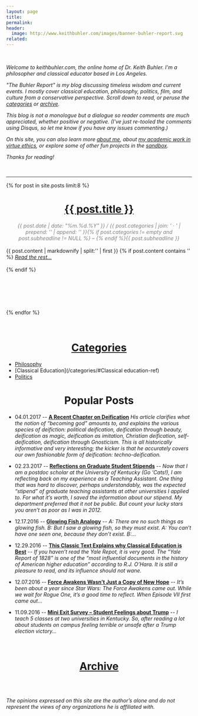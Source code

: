 ```yaml
---
layout: page
title: 
permalink: 
header:
  image: http://www.keithbuhler.com/images/banner-buhler-report.svg
related: 
---
```

<br>



*Welcome to keithbuhler.com, the online home of Dr. Keith Buhler. I'm a philosopher and classical educator based in Los Angeles.* 

*"The Buhler Report" is my blog discussing timeless wisdom and current events. I mostly cover classical education, philosophy, politics, film, and culture from a conservative perspective. Scroll down to read, or peruse the [categories](/categories/) or [archive](/archive/).*

*This blog is not a monologue but a dialogue so reader comments are much appreciated, whether positive or negative. (I've just re-tooled the comments using Disqus, so let me know if you have any issues commenting.)*

*On this site, you can also learn more [about me](/about/), about [my academic work in virtue ethics](/cv/), or explore some of other fun projects in the [sandbox](/sandbox/).* 

*Thanks for reading!*

<br>

<hr>

{% for post in site.posts limit:8 %}
<div>
<center>
<h1><font color="gray"> <a href="{{ post.url | prepend: site.baseurl }}">{{ post.title }}</a></font></h1>
<span class="time"> <font color="gray" font-size="2em"><i> {{ post.date | date: "%m.%d.%Y" }} / {{ post.categories | join: ' &middot; ' | prepend: '<span class="subheader">' | append: '</span>' }}{% if post.categories != empty and post.subheadline != NULL %} – {% endif %}{{ post.subheadline }} </i></font></span> 
</center>
<br>
{{ post.content | markdownify | split:'<!--more-->' | first }}
{% if post.content contains '<!--more-->' %}
<a href="{{ post.url | prepend: site.baseurl }}"><i>Read the rest... </i></a><br><br>
{% endif %}

</div>

<br>
<br>
<br>
<br>
<br>

{% endfor %}


<br> 



<center>


<h1> <a href="/categories"> Categories </a> </h1>

</center>

* [Philosophy](/categories/#Philosophy-ref)
* [Classical Education](/categories/#Classical education-ref)
* [Politics](/categories/#Politics-ref)


<center>

<h1> Popular Posts</h1> 

</center>

- 04.01.2017 --  [**A Recent Chapter on Deification**](http://www.keithbuhler.com/buhlerreport/philosophy/2017/04/01/deification.html) *His article clarifies what the notion of “becoming god” amounts to, and explains the various species of deifiction: political deification, deification through beauty, deification as magic, deification as imitation, Christian deification, self-deification, deification through Gnosticism. This is all historically informative and very interesting; the kicker is that he accurately covers our own fashionable form of deification: techno-deification.*

- 02.23.2017 -- [**Reflections on Graduate Student Stipends**](http://www.keithbuhler.com/buhlerreport/philosophy/2017/02/23/Reflections-on-Philosophy-Graduate-School-Stipends.html) -- *Now that I am a postdoc scholar at the University of Kentucky (Go ‘Cats!), I am reflecting back on my experience as a Teaching Assistant. One thing that was hard to discover, perhaps understandably, was the expected “stipend” of graduate teaching assistants at other universities I applied to. For what it’s worth, I saved the information about our stipend. My department preferred that it not be public. But count your lucky stars you aren’t as poor as I was in 2012.*


- 12.17.2016 -- [**Glowing Fish Analogy**](http://www.keithbuhler.com/buhlerreport/philosophy/2016/12/17/glowing-fish-analogy.html) -- *A: There are no such things as glowing fish. B: But I saw a glowing fish, so they must exist. A: You can’t have one seen one, because they don’t exist. B:...*

- 12.29.2016 -- [**This Classic Text Explains why Classical Education is Best**](http://www.keithbuhler.com/buhlerreport/yalereport-post/) -- *If you haven’t read the Yale Repot, it is very good. The “Yale Report of 1828” is one of the “most influential documents in the history of American higher education” according to R.J. O’Hara. It is still a pleasure to read, and its influence should not wane.*

- 12.07.2016 -- [**Force Awakens Wasn’t Just a Copy of New Hope**](http://www.keithbuhler.com/buhlerreport/viicopyiv) -- *It’s been about a year since Star Wars: The Force Awakens came out. While we wait for Rogue One, it’s a good time to reflect. When Episode VII first came out...*

- 11.09.2016 -- [**Mini Exit Survey – Student Feelings about Trump**](http://www.keithbuhler.com/buhlerreport/politics/2016/11/09/student-trump-feelings2.html) --  *I teach 5 classes at two universities in Kentucky. So, after reading a lot about students on campus feeling terrible or unsafe after a Trump election victory...*



<center>

<br>

<h1> <a href="/archive"> Archive </a> </h1>

<br>
<br>

</center>

*The opinions expressed on this site are the author’s alone and do not represent the views of any organizations he is affiliated with.*

<!-- Code for posting just an excerpt (with no image) of each post. Put under heading. {% if post.excerpt %}<p class="archive__item-excerpt" itemprop="description">{{ post.excerpt | markdownify | strip_html | truncate: 160 }}</p>{% endif %}-->

